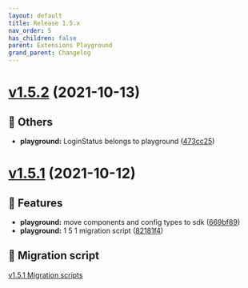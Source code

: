 ```yaml
---
layout: default
title: Release 1.5.x
nav_order: 5
has_children: false
parent: Extensions Playground
grand_parent: Changelog
---
```


# [v1.5.2](https://github.com/lumapps/lumapps-extensions-playground/compare/v1.5.1...v1.5.2) (2021-10-13)

## 🔩 Others

- **playground:** LoginStatus belongs to playground ([473cc25](https://github.com/lumapps/lumapps-extensions-playground/commit/473cc2540c370657a6b88a3d7d20887e36bce2dd))

# [v1.5.1](https://github.com/lumapps/lumapps-extensions-playground/compare/v1.5.0...v1.5.1) (2021-10-12)

## 🚀 Features

- **playground:** move components and config types to sdk ([669bf89](https://github.com/lumapps/lumapps-extensions-playground/commit/669bf898d8305635a7e24936d33982bd04c814ce))
- **playground:** 1 5 1 migration script ([82181f4](https://github.com/lumapps/lumapps-extensions-playground/commit/82181f4406d0593c402e3ab6f16014a750a98891))

## 💾 Migration script

[v1.5.1 Migration scripts](1.5.1.zip)
